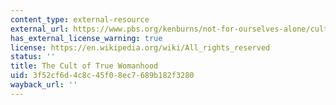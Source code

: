 ```yaml
---
content_type: external-resource
external_url: https://www.pbs.org/kenburns/not-for-ourselves-alone/cult-of-true-womanhood
has_external_license_warning: true
license: https://en.wikipedia.org/wiki/All_rights_reserved
status: ''
title: The Cult of True Womanhood
uid: 3f52cf6d-4c8c-45f0-8ec7-689b182f3280
wayback_url: ''
---
```

